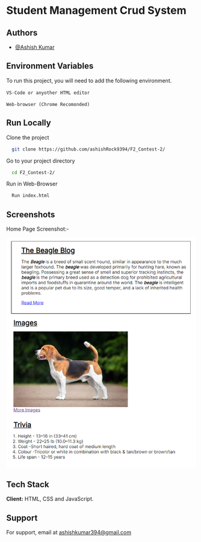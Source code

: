# Student Management Crud System


## Authors

- [@Ashish Kumar](https://www.github.com/AshishRock9394)


## Environment Variables

To run this project, you will need to add the following environment.

`VS-Code or anyother HTML editor`

`Web-browser (Chrome Recomonded)`

## Run Locally

Clone the project

```bash
  git clone https://github.com/ashishRock9394/F2_Contest-2/
```

Go to your project directory

```bash
  cd F2_Contest-2/
```
Run in Web-Browser

```bash
  Run index.html
```

## Screenshots

Home Page Screenshot:-

![App Screenshot](https://github.com/Ashishrock9394/Frontend_Aug_Contest-1/blob/main/images/s1.png)



## Tech Stack

**Client:** HTML, CSS and JavaScript.

## Support

For support, email at ashishkumar394@gmail.com

